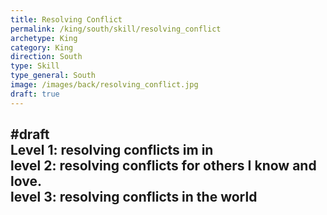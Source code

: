 ```yaml
---
title: Resolving Conflict
permalink: /king/south/skill/resolving_conflict
archetype: King
category: King
direction: South
type: Skill
type_general: South
image: /images/back/resolving_conflict.jpg
draft: true
---
```

#draft   
Level 1: resolving conflicts im in  
level 2: resolving conflicts for others I know and love.   
level 3: resolving conflicts in the world
---
